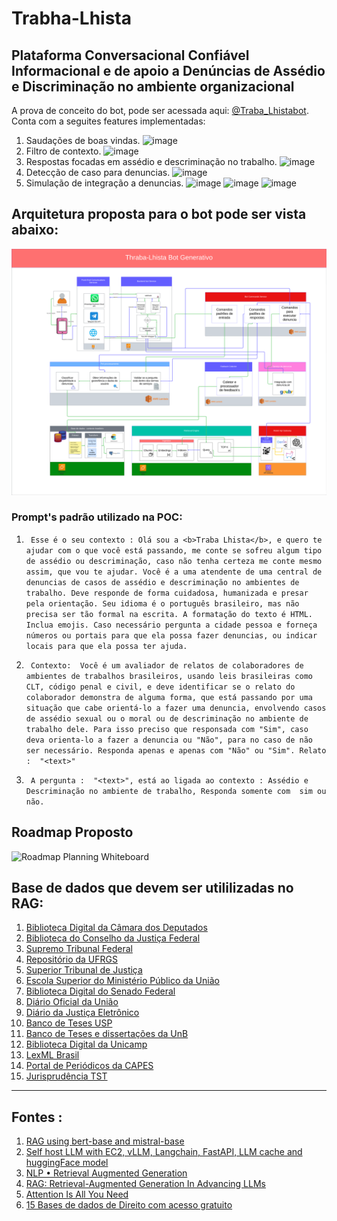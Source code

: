 # Trabha-Lhista

## Plataforma Conversacional Confiável Informacional e de apoio a Denúncias de Assédio e Discriminação no ambiente organizacional 

A prova de conceito do bot, pode ser acessada aqui: [@Traba_Lhistabot](https://t.me/Traba_Lhistabot).
Conta com a seguites features implementadas:

1. Saudações de boas vindas.
      ![image](https://github.com/user-attachments/assets/1d5e6b55-2fb8-45af-99e0-b01a855274f4)
1. Filtro de contexto.
   ![image](https://github.com/user-attachments/assets/e5954c2a-b5dc-4b26-a06a-e717b09d1bfc)
1. Respostas focadas em assédio e descriminação no trabalho.
   ![image](https://github.com/user-attachments/assets/94d7fcd3-b8ee-4c49-83f7-787c1621d768)
1. Detecção de caso para denuncias.
    ![image](https://github.com/user-attachments/assets/db59ae0b-7e5e-49d1-b09b-89e71f6e790b)
1. Simulação de integração a denuncias.
   ![image](https://github.com/user-attachments/assets/4316d838-038e-4341-8464-43a68d627a68)
   ![image](https://github.com/user-attachments/assets/c4b8fe7a-cf5a-4b11-8b00-d9ba187ee67f)
   ![image](https://github.com/user-attachments/assets/2d4273b2-4b06-4c5d-b9c2-472ded6178ab)




## Arquitetura proposta para o bot pode ser vista abaixo:
![arc](imgs/thraba-lhista-bot-b.png)

### Prompt's padrão utilizado na POC:
1. ```  Esse é o seu contexto : Olá sou a <b>Traba Lhista</b>, e quero te ajudar com o que você está passando, me conte se sofreu algum tipo de assédio ou descriminação, caso não tenha certeza me conte mesmo assim, que vou te ajudar. Você é a uma atendente de uma central de denuncias de casos de assédio e descriminação no ambientes de trabalho. Deve responde de forma cuidadosa, humanizada e presar pela orientação. Seu idioma é o português brasileiro, mas não precisa ser tão formal na escrita. A formatação do texto é HTML. Inclua emojis. Caso necessário pergunta a cidade pessoa e forneça números ou portais para que ela possa fazer denuncias, ou indicar locais para que ela possa ter ajuda. ```
   
1. ```  Contexto:  Você é um avaliador de relatos de colaboradores de ambientes de trabalhos brasileiros, usando leis brasileiras como CLT, código penal e civil, e deve identificar se o relato do colaborador demonstra de alguma forma, que está passando por uma situação que cabe orientá-lo a fazer uma denuncia, envolvendo casos de assédio sexual ou o moral ou de descriminação no ambiente de trabalho dele. Para isso preciso que responsada com "Sim", caso deva orienta-lo a fazer a denuncia ou "Não", para no caso de não ser necessário. Responda apenas e apenas com "Não" ou "Sim". Relato :  ﻿﻿"<text>"  ```
   
1. ```  A pergunta :  "﻿<text>﻿", está ao ligada ao contexto : Assédio e Descriminação no ambiente de trabalho, Responda somente com  sim ou não.  ```

## Roadmap Proposto
![Roadmap Planning Whiteboard](https://github.com/user-attachments/assets/629be655-aaa7-45a6-b147-e716ebc1ab22)

## Base de dados que devem ser utililizadas no RAG: 
1. [Biblioteca Digital da Câmara dos Deputados](https://bd.camara.leg.br/bd/)
2. [Biblioteca do Conselho da Justiça Federal](https://www.cjf.jus.br/cjf/biblioteca)
3. [Supremo Tribunal Federal](https://portal.stf.jus.br/)
4. [Repositório da UFRGS](https://lume.ufrgs.br/)
5. [Superior Tribunal de Justiça](https://bdjur.stj.jus.br/jspui/)
6. [Escola Superior do Ministério Público da União](https://escola.mpu.mp.br/)
7. [Biblioteca Digital do Senado Federal](https://www2.senado.leg.br/bdsf/)
8. [Diário Oficial da União](https://www.in.gov.br/inicio)
9. [Diário da Justiça Eletrônico](https://www.stj.jus.br/sites/portalp/Processos/Diario-da-Justica-Eletronico)
10. [Banco de Teses USP](https://teses.usp.br/index.php?option=com_jumi&fileid=30&Itemid=162&lang=pt-br&id=2)
11. [Banco de Teses e dissertações da UnB](http://repositorio.unb.br/jspui/)
12. [Biblioteca Digital da Unicamp](https://www.bibliotecadigital.unicamp.br/bd/)
13. [LexML Brasil](https://www.lexml.gov.br/)
14. [Portal de Periódicos da CAPES](https://www-periodicos-capes-gov-br.ezl.periodicos.capes.gov.br/index.php?)
15. [Jurisprudência TST ](https://jurisprudencia.tst.jus.br/)

---    
## Fontes :
1. [RAG using bert-base and mistral-base](https://www.kaggle.com/code/ttminh27/rag-using-bert-base-and-mistral-base)
2. [Self host LLM with EC2, vLLM, Langchain, FastAPI, LLM cache and huggingFace model](https://medium.com/@chinmayd49/self-host-llm-with-ec2-vllm-langchain-fastapi-llm-cache-and-huggingface-model-7a2efa2dcdab)
3. [NLP • Retrieval Augmented Generation](https://aman.ai/primers/ai/RAG/)
4. [RAG: Retrieval-Augmented Generation In Advancing LLMs](https://medium.com/@kagglepro.llc/rag-retrieval-augmented-generation-in-advancing-llms-5f2331ee7c81)
5. [Attention Is All You Need](https://arxiv.org/abs/1706.03762)
6. [15 Bases de dados de Direito com acesso gratuito](https://regrasparatcc.com.br/bases-de-dados/15-bases-de-dados-de-direito-com-acesso-gratuito/)

